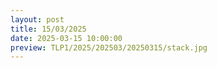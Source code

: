 ```yaml
---
layout: post
title: 15/03/2025
date: 2025-03-15 10:00:00
preview: TLP1/2025/202503/20250315/stack.jpg
---
```

